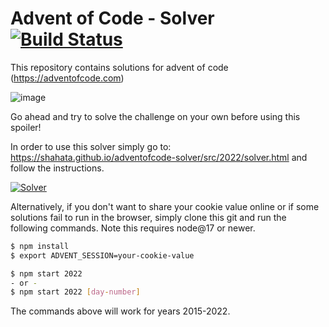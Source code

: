 # Advent of Code - Solver [![Build Status](https://github.com/shahata/adventofcode-solver/workflows/build/badge.svg)](#advent-of-code---solver-)

This repository contains solutions for advent of code (https://adventofcode.com)

![image](https://user-images.githubusercontent.com/1764161/148403817-902c1ce5-0c8a-4b45-b521-ae4ede5c7d2e.png)

Go ahead and try to solve the challenge on your own before using this spoiler!

In order to use this solver simply go to: https://shahata.github.io/adventofcode-solver/src/2022/solver.html and follow the instructions.

[![Solver](https://user-images.githubusercontent.com/1764161/148401173-a80c850a-055e-442f-9aae-a725b1b233dd.png)](https://shahata.github.io/adventofcode-solver/src/2022/solver.html)

Alternatively, if you don't want to share your cookie value online or if some solutions fail to run in the browser, simply clone this git and run the following commands. Note this requires node@17 or newer.

```sh
$ npm install
$ export ADVENT_SESSION=your-cookie-value

$ npm start 2022
- or -
$ npm start 2022 [day-number]
```

The commands above will work for years 2015-2022.
